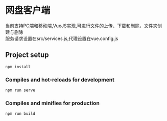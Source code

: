 # 网盘客户端
当前支持PC端和移动端,VueJS实现,可进行文件的上传、下载和删除，文件夹创建与删除  
服务请求设置在src/services.js,代理设置在vue.config.js

## Project setup
```
npm install
```

### Compiles and hot-reloads for development
```
npm run serve
```

### Compiles and minifies for production
```
npm run build
```
